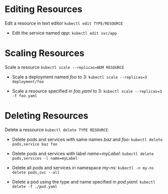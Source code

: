 # Editing Resources

Edit a resource in text editor
`kubectl edit TYPE/RESOURCE`

  * Edit the service named _app_:
  `kubectl edit svc/app`

# Scaling Resources

Scale a resource
`kubectl scale --replicas=NUM RESOURCE`

  * Scale a deployment named _foo_ to 3:
  `kubectl scale --replicas=3 deployment/foo`

  * Scale a resource specified in _foo.yaml_ to 3:
  `kubectl scale --replicas=3 -f foo.yaml`


# Deleting Resources

Delete a ressource
`kubectl delete TYPE RESOURCE`

  * Delete pods and services with same names _baz_ and _foo_:
  `kubectl delete pods,service baz foo`

  * Delete pods and services with label _name=myLabel_:
  `kubectl delete pods,services -l name=myLabel`
  
  * Delete all pods and services in namespace _my-ns_:
  `kubectl -n my-ns delete pods,svc --all`

  * Delete a pod using the type and name specified in _pod.yaml_:
  `kubectl delete -f ./pod.yaml`


